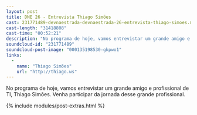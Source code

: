```yaml
---
layout: post
title: DNE 26 - Entrevista Thiago Simões
cast: 231771489-devnaestrada-devnaestrada-26-entrevista-thiago-simoes.mp3
cast-length: "31418808"
cast-time: "00:52:21"
description: "No programa de hoje, vamos entrevistar um grande amigo e profissional de TI, Thiago Simões. Venha participar da jornada desse grande profissional."
soundcloud-id: "231771489"
soundcloud-post-image: "000135198530-gkpwo1"
links:
  -
    name: "Thiago Simões"
    url: "http://thiago.ws"
---
```


No programa de hoje, vamos entrevistar um grande amigo e profissional de TI, Thiago Simões. Venha participar da jornada desse grande profissional.

{% include modules/post-extras.html %}